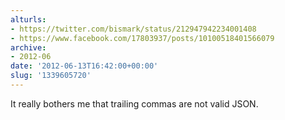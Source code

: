 ```yaml
---
alturls:
- https://twitter.com/bismark/status/212947942234001408
- https://www.facebook.com/17803937/posts/10100518401566079
archive:
- 2012-06
date: '2012-06-13T16:42:00+00:00'
slug: '1339605720'
---
```


It really bothers me that trailing commas are not valid JSON.

